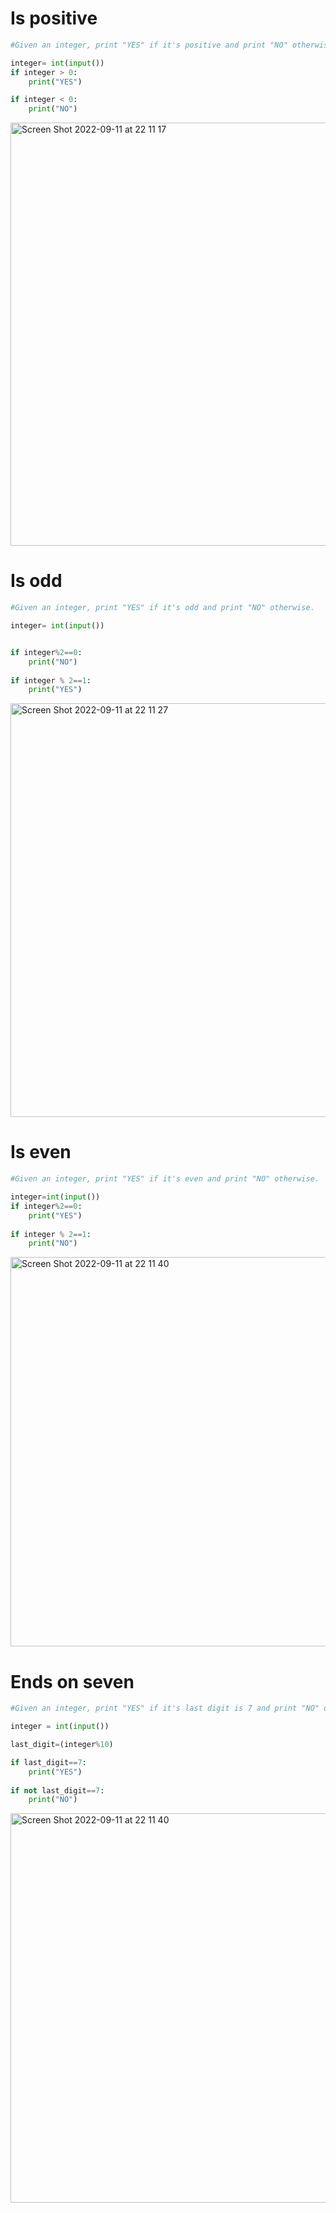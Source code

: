# Is positive
```.py
#Given an integer, print "YES" if it's positive and print "NO" otherwise.

integer= int(input())
if integer > 0:
    print("YES")

if integer < 0:
    print("NO")
 ```
<img width="677" alt="Screen Shot 2022-09-11 at 22 11 17" src="https://user-images.githubusercontent.com/111941990/189529541-15129fe8-d82c-47ab-b791-1f3c745c3b4b.png">


# Is odd
```.py
#Given an integer, print "YES" if it's odd and print "NO" otherwise.

integer= int(input())


if integer%2==0:
    print("NO")
    
if integer % 2==1:
    print("YES")
```
<img width="662" alt="Screen Shot 2022-09-11 at 22 11 27" src="https://user-images.githubusercontent.com/111941990/189529543-f5f2f6dc-e4e9-4606-89f5-eac59160daa1.png">


# Is even
```.py
#Given an integer, print "YES" if it's even and print "NO" otherwise.

integer=int(input())
if integer%2==0:
    print("YES")
    
if integer % 2==1:
    print("NO")
```
<img width="623" alt="Screen Shot 2022-09-11 at 22 11 40" src="https://user-images.githubusercontent.com/111941990/189529546-200d766f-ce1e-4560-9e15-6a804648bca2.png">


# Ends on seven
```.py
#Given an integer, print "YES" if it's last digit is 7 and print "NO" otherwise.

integer = int(input())

last_digit=(integer%10)

if last_digit==7:
    print("YES")
    
if not last_digit==7:
    print("NO")
```
<img width="623" alt="Screen Shot 2022-09-11 at 22 11 40" src="https://user-images.githubusercontent.com/111941990/189529546-200d766f-ce1e-4560-9e15-6a804648bca2.png">
